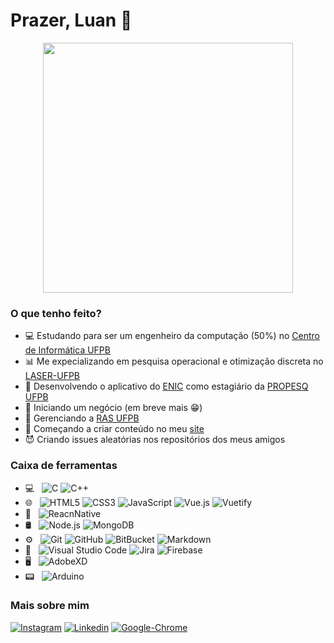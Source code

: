 # Prazer, Luan 👋

<p align="center">
    <img src="https://media.giphy.com/media/13HgwGsXF0aiGY/giphy.gif" alt="" width="400" />
</p>

### O que tenho feito?
- :computer: Estudando para ser um engenheiro da computação (50%) no [Centro de Informática UFPB](http://ci.ufpb.br/)
- :bar_chart: Me expecializando em pesquisa operacional e otimização discreta no [LASER-UFPB](https://laser.ci.ufpb.br/)
- :iphone: Desenvolvendo o aplicativo do [ENIC](http://www.propesq.ufpb.br/enic) como estagiário da [PROPESQ UFPB](http://www.propesq.ufpb.br/propesq)
- :office: Iniciando um negócio (em breve mais :grin:)
- :robot: Gerenciando a [RAS UFPB](https://www.instagram.com/rasufpb/)
- :bookmark_tabs: Começando a criar conteúdo no meu [site](lenildoluan.com)
- :smiling_imp: Criando issues aleatórias nos repositórios dos meus amigos

### Caixa de ferramentas 

- 💻 &nbsp;
  ![C](https://img.shields.io/badge/-C-333333?style=flat&logo=C)
  ![C++](https://img.shields.io/badge/-C++-333333?style=flat&logo=C%2B%2B)
- 🌐 &nbsp;
  ![HTML5](https://img.shields.io/badge/-HTML5-333333?style=flat&logo=HTML5)
  ![CSS3](https://img.shields.io/badge/-CSS3-333333?style=flat&logo=CSS3&logoColor=1572B6)
  ![JavaScript](https://img.shields.io/badge/-JavaScript-333333?style=flat&logo=javascript)
  ![Vue.js](https://img.shields.io/badge/-Vue.js-333333?style=flat&logo=Vue.js)
  ![Vuetify](https://img.shields.io/badge/-Vuetify-333333?style=flat&logo=Vuetify)
- :iphone: &nbsp;
  ![ReacnNative](https://img.shields.io/badge/-ReacnNative-333333?style=flat&logo=react)
- 🛢 &nbsp;
  ![Node.js](https://img.shields.io/badge/-Node.js-333333?style=flat&logo=node.js)
  ![MongoDB](https://img.shields.io/badge/-MongoDB-333333?style=flat&logo=mongodb)
- ⚙️ &nbsp;
  ![Git](https://img.shields.io/badge/-Git-333333?style=flat&logo=git)
  ![GitHub](https://img.shields.io/badge/-GitHub-333333?style=flat&logo=github)
  ![BitBucket](https://img.shields.io/badge/-BitBucket-333333?style=flat&logo=BitBucket)
  ![Markdown](https://img.shields.io/badge/-Markdown-333333?style=flat&logo=markdown)
- 🔧 &nbsp;
  ![Visual Studio Code](https://img.shields.io/badge/-Visual%20Studio%20Code-333333?style=flat&logo=visual-studio-code&logoColor=007ACC)
  ![Jira](https://img.shields.io/badge/-Jira-333333?style=flat&logo=Jira)
  ![Firebase](https://img.shields.io/badge/-Firebase-333333?style=flat&logo=Firebase)
- 🖥 &nbsp;
  ![AdobeXD](https://img.shields.io/badge/-AdobeXD-333333?style=flat&logo=adobe-xd)
- :pager: &nbsp;
  ![Arduino](https://img.shields.io/badge/-Arduino-333333?style=flat&logo=arduino)


### Mais sobre mim

  [![Instagram](https://img.shields.io/badge/-Instagram-333333?style=flat&logo=instagram)](https://www.instagram.com/lenildoluan/)
  [![Linkedin](https://img.shields.io/badge/-Linkedin-333333?style=flat&logo=Linkedin)](https://www.linkedin.com/in/lenildoluan/)
  [![Google-Chrome](https://img.shields.io/badge/-google-chrome-333333?style=flat&logo=google-chrome)](https://lenildoluan.com/)


